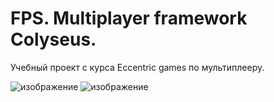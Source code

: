 # FPS. Multiplayer framework Colyseus. 
Учебный проект с курса Eccentric games по мультиплееру.

![изображение](https://github.com/Olegsander78/Shooter_MP/assets/79563332/e30e9895-5b2d-47f9-801a-d81e40f7e70a)
![изображение](https://github.com/Olegsander78/Shooter_MP/assets/79563332/8cc53582-87d6-4f34-b65d-66991492ae15)

